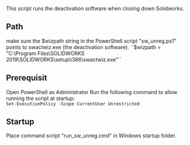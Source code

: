 This script runs the deactivation software when closing down Solidworks.

## Path  
make sure the $wizpath string in the PowerShell script "sw_unreg.ps1" points to swactwiz.exe (the deactivation software).  
      ``$wizpath = "C:\Program Files\SOLIDWORKS 2019\SOLIDWORKS\setup\i386\swactwiz.exe"``

## Prerequisit  
Open PowerShell as Administrator 
Run the following command to allow running the script at startup:  
``Set-ExecutionPolicy -Scope CurrentUser Unrestricted``
  
## Startup  
Place command script "run_sw_unreg.cmd" in Windows startup folder.

